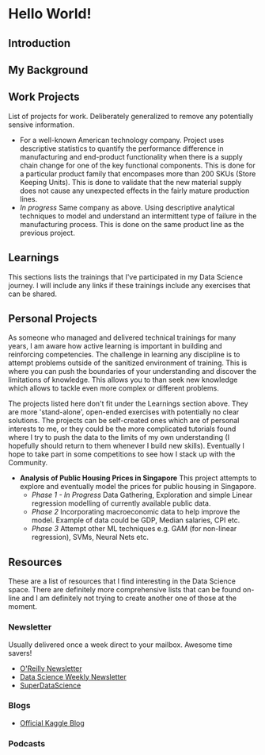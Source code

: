 # Hello World!

## Introduction

## My Background

## Work Projects

List of projects for work. Deliberately generalized to remove any potentially sensive information.

* For a well-known American technology company. Project uses descriptive statistics to quantify the performance difference in manufacturing and end-product functionality when there is a supply chain change for one of the key functional components. This is done for a particular product family that encompases more than 200 SKUs (Store Keeping Units). This is done to validate that the new material supply does not cause any unexpected effects in the fairly mature production lines.
* *In progress* Same company as above. Using descriptive analytical techniques to model and understand an intermittent type of failure in the manufacturing process. This is done on the same product line as the previous project.

## Learnings

This sections lists the trainings that I've participated in my Data Science journey. I will include any links if these trainings include any exercises that can be shared.

## Personal Projects

As someone who managed and delivered technical trainings for many years, I am aware how active learning is important in building and reinforcing competencies. The challenge in learning any discipline is to attempt problems outside of the sanitized environment of training. This is where you can push the boundaries of your understanding and discover the limitations of knowledge. This allows you to than seek new knowledge which allows to tackle even more complex or different problems. 

The projects listed here don't fit under the Learnings section above. They are more 'stand-alone', open-ended exercises with potentially no clear solutions. The projects can be self-created ones which are of personal interests to me, or they could be the more complicated tutorials found where I try to push the data to the limits of my own understanding (I hopefully should return to them whenever I build new skills). Eventually I hope to take part in some competitions to see how I stack up with the Community.

* **Analysis of Public Housing Prices in Singapore** This project attempts to explore and eventually model the prices for public housing in Singapore.
    * *Phase 1 - In Progress* Data Gathering, Exploration and simple Linear regression modelling of currently available public data.
    * *Phase 2* Incorporating macroeconomic data to help improve the model. Example of data could be GDP, Median salaries, CPI etc.
    * *Phase 3* Attempt other ML techniques e.g. GAM (for non-linear regression), SVMs, Neural Nets etc.

## Resources

These are a list of resources that I find interesting in the Data Science space. There are definitely more comprehensive lists that can be found on-line and I am definitely not trying to create another one of those at the moment. 

### Newsletter
Usually delivered once a week direct to your mailbox. Awesome time savers!

* [O'Reilly Newsletter](http://www.oreilly.com/data/newsletter.html)
* [Data Science Weekly Newsletter](https://www.datascienceweekly.org/)
* [SuperDataScience](https://www.superdatascience.com/)

### Blogs

* [Official Kaggle Blog](http://blog.kaggle.com/)

### Podcasts

